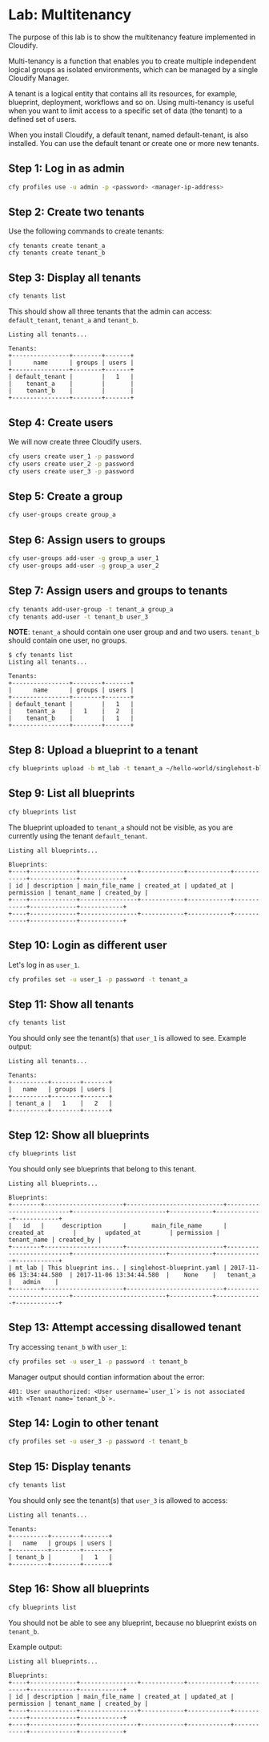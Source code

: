 # Lab: Multitenancy

The purpose of this lab is to show the multitenancy feature implemented in Cloudify.

Multi-tenancy is a function that enables you to create multiple independent logical groups as isolated environments, which can be managed by a single Cloudify Manager.

A tenant is a logical entity that contains all its resources, for example, blueprint, deployment, workflows and so on. Using multi-tenancy is useful when you want to limit access to a specific set of data (the tenant) to a defined set of users.

When you install Cloudify, a default tenant, named default-tenant, is also installed. You can use the default tenant or create one or more new tenants.
 
## Step 1: Log in as admin

```bash
cfy profiles use -u admin -p <password> <manager-ip-address>
```

## Step 2: Create two tenants

Use the following commands to create tenants:

```
cfy tenants create tenant_a 
cfy tenants create tenant_b
```

## Step 3: Display all tenants


```bash
cfy tenants list
```

This should show all three tenants that the admin can access: `default_tenant`, `tenant_a` and `tenant_b`.

```
Listing all tenants...

Tenants:
+----------------+--------+-------+
|      name      | groups | users |
+----------------+--------+-------+
| default_tenant |        |   1   |
|    tenant_a    |        |       |
|    tenant_b    |        |       |
+----------------+--------+-------+
```

## Step 4: Create users

We will now create three Cloudify users.

```bash
cfy users create user_1 -p password 
cfy users create user_2 -p password
cfy users create user_3 -p password
```

## Step 5: Create a group

```bash
cfy user-groups create group_a
```

## Step 6: Assign users to groups

```bash
cfy user-groups add-user -g group_a user_1
cfy user-groups add-user -g group_a user_2
```

## Step 7: Assign users and groups to tenants

```bash
cfy tenants add-user-group -t tenant_a group_a
cfy tenants add-user -t tenant_b user_3

```
**NOTE**: `tenant_a` should contain one user group and and two users. `tenant_b` should contain one user, no groups.

```
$ cfy tenants list
Listing all tenants...

Tenants:
+----------------+--------+-------+
|      name      | groups | users |
+----------------+--------+-------+
| default_tenant |        |   1   |
|    tenant_a    |   1    |   2   |
|    tenant_b    |        |   1   |
+----------------+--------+-------+
```

## Step 8: Upload a blueprint to a tenant

```bash
cfy blueprints upload -b mt_lab -t tenant_a ~/hello-world/singlehost-blueprint.yaml
```

## Step 9: List all blueprints

```bash
cfy blueprints list
```

The blueprint uploaded to `tenant_a` should not be visible, as you are currently using the tenant `default_tenant`.

```
Listing all blueprints...

Blueprints:
+----+-------------+----------------+------------+------------+------------+-------------+------------+
| id | description | main_file_name | created_at | updated_at | permission | tenant_name | created_by |
+----+-------------+----------------+------------+------------+------------+-------------+------------+
+----+-------------+----------------+------------+------------+------------+-------------+------------+
```

## Step 10: Login as different user

Let's log in as `user_1`.

```bash
cfy profiles set -u user_1 -p password -t tenant_a
```

## Step 11: Show all tenants

```bash
cfy tenants list
```

You should only see the tenant(s) that `user_1` is allowed to see.
Example output:

```
Listing all tenants...

Tenants:
+----------+--------+-------+
|   name   | groups | users |
+----------+--------+-------+
| tenant_a |   1    |   2   |
+----------+--------+-------+
```

## Step 12: Show all blueprints

```bash
cfy blueprints list
```

You should only see blueprints that belong to this tenant.

```
Listing all blueprints...

Blueprints:
+--------+----------------------+---------------------------+--------------------------+--------------------------+------------+-------------+------------+
|   id   |     description      |       main_file_name      |        created_at        |        updated_at        | permission | tenant_name | created_by |
+--------+----------------------+---------------------------+--------------------------+--------------------------+------------+-------------+------------+
| mt_lab | This blueprint ins.. | singlehost-blueprint.yaml | 2017-11-06 13:34:44.580  | 2017-11-06 13:34:44.580  |    None    |   tenant_a  |   admin    |
+--------+----------------------+---------------------------+--------------------------+--------------------------+------------+-------------+------------+
```

## Step 13: Attempt accessing disallowed tenant

Try accessing `tenant_b` with `user_1`:

```bash
cfy profiles set -u user_1 -p password -t tenant_b 
```

Manager output should contian information about the error:
```
401: User unauthorized: <User username=`user_1`> is not associated with <Tenant name=`tenant_b`>.
```

## Step 14: Login to other tenant

```bash
cfy profiles set -u user_3 -p password -t tenant_b
```

## Step 15: Display tenants

```bash
cfy tenants list
```

You should only see the tenant(s) that `user_3` is allowed to access:

```
Listing all tenants...

Tenants:
+----------+--------+-------+
|   name   | groups | users |
+----------+--------+-------+
| tenant_b |        |   1   |
+----------+--------+-------+
```

## Step 16: Show all blueprints
 
```bash
cfy blueprints list
```

You should not be able to see any blueprint, because no blueprint exists on
`tenant_b`.

Example output:

```
Listing all blueprints...

Blueprints:
+----+-------------+----------------+------------+------------+------------+-------------+------------+
| id | description | main_file_name | created_at | updated_at | permission | tenant_name | created_by |
+----+-------------+----------------+------------+------------+------------+-------------+------------+
+----+-------------+----------------+------------+------------+------------+-------------+------------+
```

